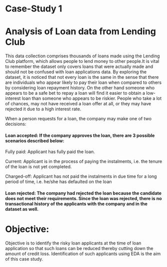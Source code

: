 # Case-Study 1
# Analysis of Loan data from Lending Club

This data collection comprises thousands of loans made using the Lending Club platform, which allows people to lend money to other people.It is vital to remember the dataset only covers loans that were actually made and should not be confused with loan applications data. By exploring the dataset, it is noticed that not every loan is the same in the sense that there are individuals who appear likely to pay their loan when compared to others by considering loan repayment history. On the other hand someone who appears to be a safe bet to repay a loan will find it easier to obtain a low-interest loan than someone who appears to be riskier. People who take a lot of chances, may not have received a loan offer at all, or they may have rejected it due to a high interest rate.

When a person requests for a loan, the company may make one of two decisions:

#### Loan accepted: If the company approves the loan, there are 3 possible scenarios described below:

Fully paid: Applicant has fully paid the loan.

Current: Applicant is in the process of paying the instalments, i.e. the tenure of the loan is not yet completed.

Charged-off: Applicant has not paid the instalments in due time for a long period of time, i.e. he/she has defaulted on the loan

#### Loan rejected: The company had rejected the loan because the candidate does not meet their requirements. Since the loan was rejected, there is no transactional history of the applicants with the company and in the dataset as well.

# Objective: 
Objective is to identify the risky loan applicants at the time of loan application so that such loans can be reduced thereby cutting down the amount of credit loss. Identification of such applicants using EDA is the aim of this case study.
